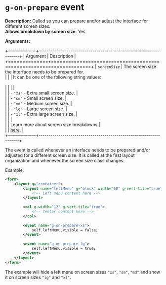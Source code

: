# `g-on-prepare` event

**Description:** Called so you can prepare and/or adjust the interface for different screen sizes.<br/>
**Allows breakdown by screen size**: Yes<br/>

**Arguments:**

+--------------+--------------------------------------------------------------------+
| Argument     | Description                                                        |
+==============+====================================================================+
| `screenSize` | The screen size the interface needs to be prepared for.<br>        |
|              | It can be one of the following string values: <br><br>             |
|              |                                                                    |   
|              | - `"xs"` - Extra small screen size.                                |   
|              | - `"sm"` - Small screen size.                                      |   
|              | - `"md"` - Medium screen size.                                     |   
|              | - `"lg"` - Large screen size.                                      |   
|              | - `"xl"` - Extra large screen size.                                |   
|              |                                                                    |   
|              | Learn more about screen size breakdowns                            |   
|              | [here](../concepts.md#key-concept-screen-size-breakdown).          |   
+--------------+--------------------------------------------------------------------+


The event is called whenever an interface needs to be prepared and/or adjusted for a different screen size. It is called at the first layout organization and whenever the screen size class changes.

Example: 

```xml 
<form>
	<layout g="container">
		<layout name="leftMenu" g="block" width="60" g-vert-tile="true">
			<!-- Left menu content here -->
		</layout>
		
		<col g-width="12" g-vert-tile="true">
			<!-- Center content here -->	
		</col>
		
		<event name="g-on-prepare-xs">
			self.leftMenu.visible = false;
		</event>
		
		<event name="g-on-prepare-lg">
			self.leftMenu.visible = true;
		</event>		
	</layout>
</form>
```

The example will hide a left menu on screen sizes `"xs"`, `"sm"`, `"md"` and show it on screen sizes `"lg"` and `"xl"`.